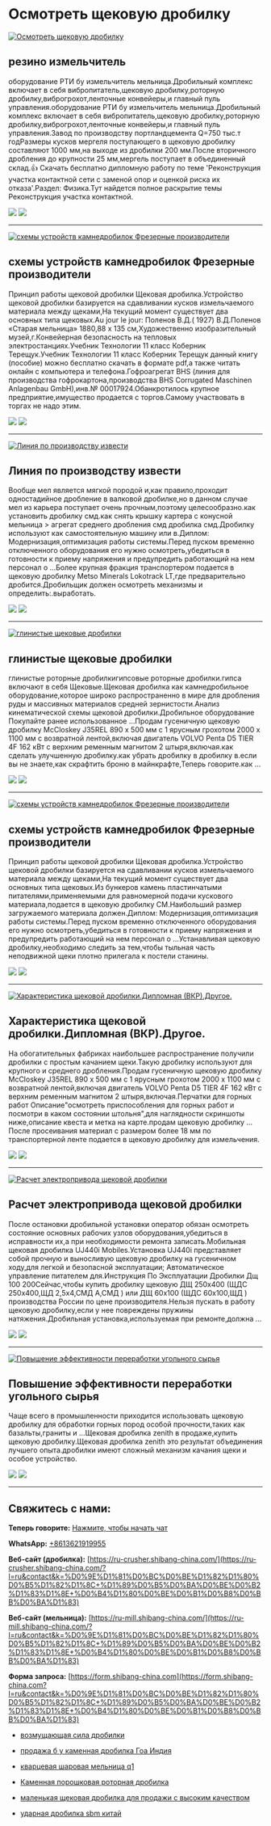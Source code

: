 # Осмотреть щековую дробилку

<a href="https://swt.shibang-china.com/?l=ru&img&k=%D0%9E%D1%81%D0%BC%D0%BE%D1%82%D1%80%D0%B5%D1%82%D1%8C+%D1%89%D0%B5%D0%BA%D0%BE%D0%B2%D1%83%D1%8E+%D0%B4%D1%80%D0%BE%D0%B1%D0%B8%D0%BB%D0%BA%D1%83" target="_blank">![Осмотреть щековую дробилку](http://static.shibang-china.com/all-800x300/601.jpg)</a>

## резино измельчитель
оборудование РТИ бу измельчитель мельница.Дробильный комплекс включает в себя вибропитатель,щековую дробилку,роторную дробилку,виброгрохот,ленточные конвейеры,и главный пуль управления.оборудование РТИ бу измельчитель мельница.Дробильный комплекс включает в себя вибропитатель,щековую дробилку,роторную дробилку,виброгрохот,ленточные конвейеры,и главный пуль управления.Завод по производству портландцемента Q=750 тыс.т годРазмеры кусков мергеля поступающего в щековую дробилку составляют 1000 мм,на выходе из дробилки 200 мм.После вторичного дробления до крупности 25 мм,мергель поступает в объединенный склад.👍 Скачать бесплатно дипломную работу по теме 'Реконструкция участка контактной сети с заменой опор и оценкой риска их отказа'.Раздел: Физика.Тут найдется полное раскрытие темы Реконструкция участка контактной.


<a href="https://whatsapp.shibangsoft.com/WhatsApp.php" target="_blank" title="WhatsApp">![](http://static.shibang-china.com/icon/whatsapp.png)</a> <a href="https://swt.shibang-china.com/?l=ru&icon&k=%D0%9E%D1%81%D0%BC%D0%BE%D1%82%D1%80%D0%B5%D1%82%D1%8C+%D1%89%D0%B5%D0%BA%D0%BE%D0%B2%D1%83%D1%8E+%D0%B4%D1%80%D0%BE%D0%B1%D0%B8%D0%BB%D0%BA%D1%83" target="_blank">![](http://static.shibang-china.com/icon/chat-ru.png)</a>

---

<a href="https://swt.shibang-china.com/?l=ru&img&k=%D0%9E%D1%81%D0%BC%D0%BE%D1%82%D1%80%D0%B5%D1%82%D1%8C+%D1%89%D0%B5%D0%BA%D0%BE%D0%B2%D1%83%D1%8E+%D0%B4%D1%80%D0%BE%D0%B1%D0%B8%D0%BB%D0%BA%D1%83" target="_blank">![схемы устройств камнедробилок Фрезерные производители](http://static.shibang-china.com/all-800x300/159.jpg)</a>

## схемы устройств камнедробилок Фрезерные производители
Принцип работы щековой дробилки Щековая дробилка.Устройство щековой дробилки базируется на сдавливании кусков измельчаемого материала между щеками,На текущий момент существует два основных типа щековых.Au jour le jour: Поленов В.Д.( 1927) В.Д.Поленов &#171;Старая мельница&#187; 1880,88 х 135 см,Художественно изобразительный музей,г.Конвейерная безопасность на тепловых электростанциях.Учебник Технологии 11 класс Коберник Терещук.Учебник Технологии 11 класс Коберник Терещук данный книгу (пособие) можно бесплатно скачать в формате pdf,а также читать онлайн с компьютера и телефона.Гофроагрегат BHS (линия для производства гофрокартона,производства BHS Corrugated Maschinen Anlagenbau GmbH),инв.№ 00017924.Обанкротилось крупное предприятие,имущество продается с торгов.Самому участвовать в торгах не надо этим.


<a href="https://whatsapp.shibangsoft.com/WhatsApp.php" target="_blank" title="WhatsApp">![](http://static.shibang-china.com/icon/whatsapp.png)</a> <a href="https://swt.shibang-china.com/?l=ru&icon&k=%D0%9E%D1%81%D0%BC%D0%BE%D1%82%D1%80%D0%B5%D1%82%D1%8C+%D1%89%D0%B5%D0%BA%D0%BE%D0%B2%D1%83%D1%8E+%D0%B4%D1%80%D0%BE%D0%B1%D0%B8%D0%BB%D0%BA%D1%83" target="_blank">![](http://static.shibang-china.com/icon/chat-ru.png)</a>

---

<a href="https://swt.shibang-china.com/?l=ru&img&k=%D0%9E%D1%81%D0%BC%D0%BE%D1%82%D1%80%D0%B5%D1%82%D1%8C+%D1%89%D0%B5%D0%BA%D0%BE%D0%B2%D1%83%D1%8E+%D0%B4%D1%80%D0%BE%D0%B1%D0%B8%D0%BB%D0%BA%D1%83" target="_blank">![Линия по производству извести](http://static.shibang-china.com/all-800x300/1500.jpg)</a>

## Линия по производству извести
Вообще мел является мягкой породой и,как правило,проходит одностадийное дробление в валковой дробилке,но в данном случае мел из карьера поступает очень прочным,поэтому целесообразно.как установить дробилку смд.как снять крышку картера с конусной мельница &gt; агрегат среднего дробления смд дробилка смд.Дробилку используют как самостоятельную машину или в.Диплом: Модернизация,оптимизация работы системы.Перед пуском временно отключенного оборудования его нужно осмотреть,убедиться в готовности к приему напряжения и предупредить работающий на нем персонал о …Более крупная фракция транспортером подается в щековую дробилку Metso Minerals Lokotrack LT,где предварительно дробится.Дробильщик должен осмотреть механизмы и определить:.выработать.


<a href="https://whatsapp.shibangsoft.com/WhatsApp.php" target="_blank" title="WhatsApp">![](http://static.shibang-china.com/icon/whatsapp.png)</a> <a href="https://swt.shibang-china.com/?l=ru&icon&k=%D0%9E%D1%81%D0%BC%D0%BE%D1%82%D1%80%D0%B5%D1%82%D1%8C+%D1%89%D0%B5%D0%BA%D0%BE%D0%B2%D1%83%D1%8E+%D0%B4%D1%80%D0%BE%D0%B1%D0%B8%D0%BB%D0%BA%D1%83" target="_blank">![](http://static.shibang-china.com/icon/chat-ru.png)</a>

---

<a href="https://swt.shibang-china.com/?l=ru&img&k=%D0%9E%D1%81%D0%BC%D0%BE%D1%82%D1%80%D0%B5%D1%82%D1%8C+%D1%89%D0%B5%D0%BA%D0%BE%D0%B2%D1%83%D1%8E+%D0%B4%D1%80%D0%BE%D0%B1%D0%B8%D0%BB%D0%BA%D1%83" target="_blank">![глинистые щековые дробилки](http://static.shibang-china.com/all-800x300/1424.jpg)</a>

## глинистые щековые дробилки
глинистые роторные дробилкигипсовые роторные дробилки.гипса включают в себя Щековые.Щековая дробилка как камнедробильное оборудование,которое широко распространенно в мире для дробления руды и массивных материалов средней зернистости.Анализ кинематической схемы щековой дробилки.Дробильное оборудование Покупайте ранее использованное …Продам гусеничную щековую дробилку McCloskey J35REL 890 x 500 мм с 1 ярусным грохотом 2000 x 1100 мм с возвратной лентой,включая двигатель VOLVO Penta D5 TIER 4F 162 кВт с верхним ременным магнитом 2 штыря,включая.как сделать улучшенную дробилку.как убрать дробилку в дробилку в.если вы не знаете,как скрафтить броню в майнкрафте,Теперь говорите.как …


<a href="https://whatsapp.shibangsoft.com/WhatsApp.php" target="_blank" title="WhatsApp">![](http://static.shibang-china.com/icon/whatsapp.png)</a> <a href="https://swt.shibang-china.com/?l=ru&icon&k=%D0%9E%D1%81%D0%BC%D0%BE%D1%82%D1%80%D0%B5%D1%82%D1%8C+%D1%89%D0%B5%D0%BA%D0%BE%D0%B2%D1%83%D1%8E+%D0%B4%D1%80%D0%BE%D0%B1%D0%B8%D0%BB%D0%BA%D1%83" target="_blank">![](http://static.shibang-china.com/icon/chat-ru.png)</a>

---

<a href="https://swt.shibang-china.com/?l=ru&img&k=%D0%9E%D1%81%D0%BC%D0%BE%D1%82%D1%80%D0%B5%D1%82%D1%8C+%D1%89%D0%B5%D0%BA%D0%BE%D0%B2%D1%83%D1%8E+%D0%B4%D1%80%D0%BE%D0%B1%D0%B8%D0%BB%D0%BA%D1%83" target="_blank">![схемы устройств камнедробилок Фрезерные производители](http://static.shibang-china.com/all-800x300/223.jpg)</a>

## схемы устройств камнедробилок Фрезерные производители
Принцип работы щековой дробилки Щековая дробилка.Устройство щековой дробилки базируется на сдавливании кусков измельчаемого материала между щеками,На текущий момент существует два основных типа щековых.Из бункеров камень пластинчатыми питателями,применяемыми для равномерной подачи кускового материала,подается в щековую дробилку СМ.Наибольший размер загружаемого материала должен.Диплом: Модернизация,оптимизация работы системы.Перед пуском временно отключенного оборудования его нужно осмотреть,убедиться в готовности к приему напряжения и предупредить работающий на нем персонал о …Устанавливая щековую дробилку,необходимо следить за тем,чтобы тыльная часть неподвижной щеки плотно прилегала к постели станины.


<a href="https://whatsapp.shibangsoft.com/WhatsApp.php" target="_blank" title="WhatsApp">![](http://static.shibang-china.com/icon/whatsapp.png)</a> <a href="https://swt.shibang-china.com/?l=ru&icon&k=%D0%9E%D1%81%D0%BC%D0%BE%D1%82%D1%80%D0%B5%D1%82%D1%8C+%D1%89%D0%B5%D0%BA%D0%BE%D0%B2%D1%83%D1%8E+%D0%B4%D1%80%D0%BE%D0%B1%D0%B8%D0%BB%D0%BA%D1%83" target="_blank">![](http://static.shibang-china.com/icon/chat-ru.png)</a>

---

<a href="https://swt.shibang-china.com/?l=ru&img&k=%D0%9E%D1%81%D0%BC%D0%BE%D1%82%D1%80%D0%B5%D1%82%D1%8C+%D1%89%D0%B5%D0%BA%D0%BE%D0%B2%D1%83%D1%8E+%D0%B4%D1%80%D0%BE%D0%B1%D0%B8%D0%BB%D0%BA%D1%83" target="_blank">![Характеристика щековой дробилки.Дипломная (ВКР).Другое.](http://static.shibang-china.com/all-800x300/674.jpg)</a>

## Характеристика щековой дробилки.Дипломная (ВКР).Другое.
На обогатительных фабриках наибольшее распространение получили дробилки с простым качанием щеки.Такую дробилку используют для крупного и среднего дробления.Продам гусеничную щековую дробилку McCloskey J35REL 890 x 500 мм с 1 ярусным грохотом 2000 x 1100 мм с возвратной лентой,включая двигатель VOLVO Penta D5 TIER 4F 162 кВт с верхним ременным магнитом 2 штыря,включая.Перчатки для горных работ Описание&quot;осмотреть приспособления для горных работ и посмотри в каком состоянии штольня&quot;,для наглядности скриншоты ниже,описание квеста и метка на карте.продам щековую дробилку …После просеивания материал с размером более 18 мм по транспортерной ленте подается в щековую дробилку для измельчения.


<a href="https://whatsapp.shibangsoft.com/WhatsApp.php" target="_blank" title="WhatsApp">![](http://static.shibang-china.com/icon/whatsapp.png)</a> <a href="https://swt.shibang-china.com/?l=ru&icon&k=%D0%9E%D1%81%D0%BC%D0%BE%D1%82%D1%80%D0%B5%D1%82%D1%8C+%D1%89%D0%B5%D0%BA%D0%BE%D0%B2%D1%83%D1%8E+%D0%B4%D1%80%D0%BE%D0%B1%D0%B8%D0%BB%D0%BA%D1%83" target="_blank">![](http://static.shibang-china.com/icon/chat-ru.png)</a>

---

<a href="https://swt.shibang-china.com/?l=ru&img&k=%D0%9E%D1%81%D0%BC%D0%BE%D1%82%D1%80%D0%B5%D1%82%D1%8C+%D1%89%D0%B5%D0%BA%D0%BE%D0%B2%D1%83%D1%8E+%D0%B4%D1%80%D0%BE%D0%B1%D0%B8%D0%BB%D0%BA%D1%83" target="_blank">![Расчет электропривода щековой дробилки](http://static.shibang-china.com/all-800x300/511.jpg)</a>

## Расчет электропривода щековой дробилки
После остановки дробильной установки оператор обязан осмотреть состояние основных рабочих узлов оборудования,убедиться в исправности их,а при необходимости ремонта записать.Мобильная щековая дробилка UJ440i Mobiles.Установка UJ440i представляет собой прочную и выносливую щековую дробилку на гусеничном ходу,для легкой и безопасной эксплуатации; Автоматическое управление питателем для.Инструкция По Эксплуатации Дробилки Дщ 100 200Сейчас,чтобы купить дробилку щековую ДЩ 250х400 (ЩДС 250х400,ЩД 2,5х4,СМД А,СМД ) или ДЩ 60х100 (ЩДС 60х100,ЩД ) производства России по цене производителя.Нельзя пускать в работу щековую дробилку,если у нее пов&#173;реждены пружины натяжения.Дробильная установка,используемая при ремонте,должна …


<a href="https://whatsapp.shibangsoft.com/WhatsApp.php" target="_blank" title="WhatsApp">![](http://static.shibang-china.com/icon/whatsapp.png)</a> <a href="https://swt.shibang-china.com/?l=ru&icon&k=%D0%9E%D1%81%D0%BC%D0%BE%D1%82%D1%80%D0%B5%D1%82%D1%8C+%D1%89%D0%B5%D0%BA%D0%BE%D0%B2%D1%83%D1%8E+%D0%B4%D1%80%D0%BE%D0%B1%D0%B8%D0%BB%D0%BA%D1%83" target="_blank">![](http://static.shibang-china.com/icon/chat-ru.png)</a>

---

<a href="https://swt.shibang-china.com/?l=ru&img&k=%D0%9E%D1%81%D0%BC%D0%BE%D1%82%D1%80%D0%B5%D1%82%D1%8C+%D1%89%D0%B5%D0%BA%D0%BE%D0%B2%D1%83%D1%8E+%D0%B4%D1%80%D0%BE%D0%B1%D0%B8%D0%BB%D0%BA%D1%83" target="_blank">![Повышение эффективности переработки угольного сырья](http://static.shibang-china.com/all-800x300/166.jpg)</a>

## Повышение эффективности переработки угольного сырья
Чаще всего в промышленности приходится использовать щековую дробилку для обработки горных пород особой прочности,таких как базальты,граниты и …Щековая дробилка zenith в продаже,купить щековую дробилку.Щековая дробилка zenith это результат объединения лучшего опыта.дробилки имеют сложный механизм качания щеки и особое устройство.

<a href="https://whatsapp.shibangsoft.com/WhatsApp.php" target="_blank" title="WhatsApp">![](http://static.shibang-china.com/icon/whatsapp.png)</a> <a href="https://swt.shibang-china.com/?l=ru&icon&k=%D0%9E%D1%81%D0%BC%D0%BE%D1%82%D1%80%D0%B5%D1%82%D1%8C+%D1%89%D0%B5%D0%BA%D0%BE%D0%B2%D1%83%D1%8E+%D0%B4%D1%80%D0%BE%D0%B1%D0%B8%D0%BB%D0%BA%D1%83" target="_blank">![](http://static.shibang-china.com/icon/chat-ru.png)</a>

---
## Свяжитесь с нами:

**Теперь говорите:** [Нажмите, чтобы начать чат](https://swt.shibang-china.com?l=ru&contact&k=%D0%9E%D1%81%D0%BC%D0%BE%D1%82%D1%80%D0%B5%D1%82%D1%8C+%D1%89%D0%B5%D0%BA%D0%BE%D0%B2%D1%83%D1%8E+%D0%B4%D1%80%D0%BE%D0%B1%D0%B8%D0%BB%D0%BA%D1%83)

**WhatsApp:**  [+8613621919955](https://whatsapp.shibangsoft.com/WhatsApp.php)

**Веб-сайт (дробилка):** [https://ru-crusher.shibang-china.com/](https://ru-crusher.shibang-china.com/?l=ru&contact&k=%D0%9E%D1%81%D0%BC%D0%BE%D1%82%D1%80%D0%B5%D1%82%D1%8C+%D1%89%D0%B5%D0%BA%D0%BE%D0%B2%D1%83%D1%8E+%D0%B4%D1%80%D0%BE%D0%B1%D0%B8%D0%BB%D0%BA%D1%83)

**Веб-сайт (мельница):** [https://ru-mill.shibang-china.com/](https://ru-mill.shibang-china.com/?l=ru&contact&k=%D0%9E%D1%81%D0%BC%D0%BE%D1%82%D1%80%D0%B5%D1%82%D1%8C+%D1%89%D0%B5%D0%BA%D0%BE%D0%B2%D1%83%D1%8E+%D0%B4%D1%80%D0%BE%D0%B1%D0%B8%D0%BB%D0%BA%D1%83)

**Форма запроса:** [https://form.shibang-china.com](https://form.shibang-china.com?l=ru&contact&k=%D0%9E%D1%81%D0%BC%D0%BE%D1%82%D1%80%D0%B5%D1%82%D1%8C+%D1%89%D0%B5%D0%BA%D0%BE%D0%B2%D1%83%D1%8E+%D0%B4%D1%80%D0%BE%D0%B1%D0%B8%D0%BB%D0%BA%D1%83)

* [возмущающая сила дробилки](../133/%D0%B2%D0%BE%D0%B7%D0%BC%D1%83%D1%89%D0%B0%D1%8E%D1%89%D0%B0%D1%8F%20%D1%81%D0%B8%D0%BB%D0%B0%20%D0%B4%D1%80%D0%BE%D0%B1%D0%B8%D0%BB%D0%BA%D0%B8.md)

* [продажа б  у каменная дробилка Гоа Индия](../134/%D0%BF%D1%80%D0%BE%D0%B4%D0%B0%D0%B6%D0%B0%20%D0%B1%20%20%D1%83%20%D0%BA%D0%B0%D0%BC%D0%B5%D0%BD%D0%BD%D0%B0%D1%8F%20%D0%B4%D1%80%D0%BE%D0%B1%D0%B8%D0%BB%D0%BA%D0%B0%20%D0%93%D0%BE%D0%B0%20%D0%98%D0%BD%D0%B4%D0%B8%D1%8F.md)

* [кварцевая шаровая мельница q1](../133/%D0%BA%D0%B2%D0%B0%D1%80%D1%86%D0%B5%D0%B2%D0%B0%D1%8F%20%D1%88%D0%B0%D1%80%D0%BE%D0%B2%D0%B0%D1%8F%20%D0%BC%D0%B5%D0%BB%D1%8C%D0%BD%D0%B8%D1%86%D0%B0%20q1.md)

* [Каменная порошковая роторная дробилка](../134/%D0%9A%D0%B0%D0%BC%D0%B5%D0%BD%D0%BD%D0%B0%D1%8F%20%D0%BF%D0%BE%D1%80%D0%BE%D1%88%D0%BA%D0%BE%D0%B2%D0%B0%D1%8F%20%D1%80%D0%BE%D1%82%D0%BE%D1%80%D0%BD%D0%B0%D1%8F%20%D0%B4%D1%80%D0%BE%D0%B1%D0%B8%D0%BB%D0%BA%D0%B0.md)

* [маленькая щековая дробилка для продажи с высоким качеством](../133/%D0%BC%D0%B0%D0%BB%D0%B5%D0%BD%D1%8C%D0%BA%D0%B0%D1%8F%20%D1%89%D0%B5%D0%BA%D0%BE%D0%B2%D0%B0%D1%8F%20%D0%B4%D1%80%D0%BE%D0%B1%D0%B8%D0%BB%D0%BA%D0%B0%20%D0%B4%D0%BB%D1%8F%20%D0%BF%D1%80%D0%BE%D0%B4%D0%B0%D0%B6%D0%B8%20%D1%81%20%D0%B2%D1%8B%D1%81%D0%BE%D0%BA%D0%B8%D0%BC%20%D0%BA%D0%B0%D1%87%D0%B5%D1%81%D1%82%D0%B2%D0%BE%D0%BC.md)

* [ударная дробилка sbm китай](../134/%D1%83%D0%B4%D0%B0%D1%80%D0%BD%D0%B0%D1%8F%20%D0%B4%D1%80%D0%BE%D0%B1%D0%B8%D0%BB%D0%BA%D0%B0%20sbm%20%D0%BA%D0%B8%D1%82%D0%B0%D0%B9.md)
